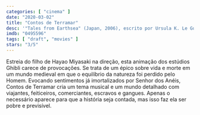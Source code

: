 ```yaml
---
categories: [ "cinema" ]
date: "2020-03-02"
title: "Contos de Terramar"
desc: '"Tales from Earthsea" (Japan, 2006), escrito por Ursula K. Le Guin, Gorô Miyazaki e Keiko Niwa, dirigido por Gorô Miyazaki, com Jun''ichi Okada, Aoi Teshima e Bunta Sugawara.'
imdb: "0495596"
tags: [ "draft", "movies" ]
stars: "3/5"
---
```

Estreia do filho de Hayao Miyasaki na direção, esta animação dos estúdios Ghibli carece de provocações. Se trata de um épico sobre vida e morte em um mundo medieval em que o equilíbrio da natureza foi perdido pelo Homem. Evocando sentimentos já imortalizados por Senhor dos Anéis, Contos de Terramar cria um tema musical e um mundo detalhado com viajantes, feiticeiros, comerciantes, escravos e gangues. Apenas o necessário aparece para que a história seja contada, mas isso faz ela ser pobre e previsível.
